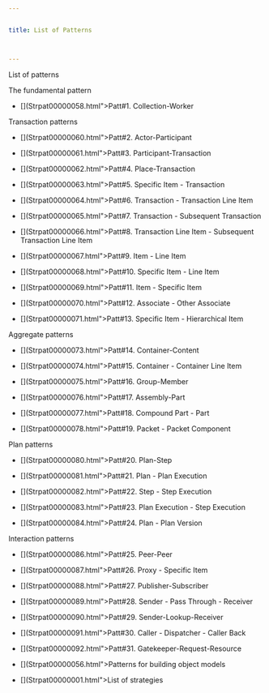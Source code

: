 ```yaml
---


title: List of Patterns



---
```



<p>List of patterns </p>

<p>The fundamental pattern </p>

* [](Strpat00000058.html">Patt#1.</a> Collection-Worker </p>

<p>Transaction patterns </p>

* [](Strpat00000060.html">Patt#2.</a> Actor-Participant </p>

* [](Strpat00000061.html">Patt#3.</a> Participant-Transaction </p>

* [](Strpat00000062.html">Patt#4.</a> Place-Transaction </p>

* [](Strpat00000063.html">Patt#5.</a> Specific Item - Transaction </p>

* [](Strpat00000064.html">Patt#6.</a> Transaction - Transaction Line Item </p>

* [](Strpat00000065.html">Patt#7.</a> Transaction - Subsequent Transaction </p>

* [](Strpat00000066.html">Patt#8.</a> Transaction Line Item - Subsequent
Transaction Line Item </p>

* [](Strpat00000067.html">Patt#9.</a> Item - Line Item </p>

* [](Strpat00000068.html">Patt#10.</a> Specific Item - Line Item </p>

* [](Strpat00000069.html">Patt#11.</a> Item - Specific Item </p>

* [](Strpat00000070.html">Patt#12.</a> Associate - Other Associate </p>

* [](Strpat00000071.html">Patt#13.</a> Specific Item - Hierarchical Item </p>

<p>Aggregate patterns </p>

* [](Strpat00000073.html">Patt#14.</a> Container-Content </p>

* [](Strpat00000074.html">Patt#15.</a> Container - Container Line Item </p>

* [](Strpat00000075.html">Patt#16.</a> Group-Member </p>

* [](Strpat00000076.html">Patt#17.</a> Assembly-Part </p>

* [](Strpat00000077.html">Patt#18.</a> Compound Part - Part </p>

* [](Strpat00000078.html">Patt#19.</a> Packet - Packet Component </p>

<p>Plan patterns </p>

* [](Strpat00000080.html">Patt#20.</a> Plan-Step </p>

* [](Strpat00000081.html">Patt#21.</a> Plan - Plan Execution </p>

* [](Strpat00000082.html">Patt#22.</a> Step - Step Execution </p>

* [](Strpat00000083.html">Patt#23.</a> Plan Execution - Step Execution </p>

* [](Strpat00000084.html">Patt#24.</a> Plan - Plan Version </p>

<p>Interaction patterns </p>

* [](Strpat00000086.html">Patt#25.</a> Peer-Peer </p>

* [](Strpat00000087.html">Patt#26.</a> Proxy - Specific Item </p>

* [](Strpat00000088.html">Patt#27.</a> Publisher-Subscriber </p>

* [](Strpat00000089.html">Patt#28.</a> Sender - Pass Through - Receiver </p>

* [](Strpat00000090.html">Patt#29.</a> Sender-Lookup-Receiver </p>

* [](Strpat00000091.html">Patt#30.</a> Caller - Dispatcher - Caller Back </p>

* [](Strpat00000092.html">Patt#31.</a> Gatekeeper-Request-Resource </p>

* [](Strpat00000056.html">Patterns for building object models</a></li>

* [](Strpat00000001.html">List of strategies</a></li>


